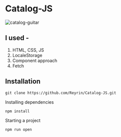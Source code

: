 # Catalog-JS

![catalog-guitar](https://user-images.githubusercontent.com/51198976/121955948-38045400-cd69-11eb-975a-6fee77b787fc.png)

## I used - 
1. HTML, CSS, JS
2. LocaleStorage
3. Component approach
4. Fetch

## Installation
```
git clone https://github.com/Reyrin/Catalog-JS.git
```
Installing dependencies
```
npm install
```
Starting a project
```
npm run open
```
